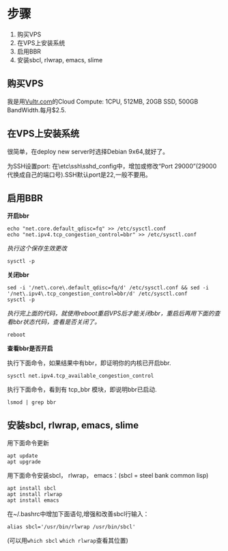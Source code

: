 # 步骤

1. 购买VPS
2. 在VPS上安装系统
3. 启用BBR
4. 安装sbcl, rlwrap, emacs, slime

## 购买VPS

我是用[Vultr.com](https://www.vultr.com/?ref=7177671)的Cloud Compute: 1CPU, 512MB, 20GB SSD, 500GB BandWidth.每月$2.5.

## 在VPS上安装系统

很简单，在deploy new server时选择Debian 9x64,就好了。

为SSH设置port: 在\etc\ssh\sshd_config中，增加或修改“Port 29000”(29000代换成自己的端口号).SSH默认port是22,一般不要用。

## 启用BBR

 **开启bbr**
  ```
  echo "net.core.default_qdisc=fq" >> /etc/sysctl.conf
  echo "net.ipv4.tcp_congestion_control=bbr" >> /etc/sysctl.conf
  ```
  _执行这个保存生效更改_
  
  `sysctl -p`
  
  **关闭bbr**
  ```
  sed -i '/net\.core\.default_qdisc=fq/d' /etc/sysctl.conf && sed -i '/net\.ipv4\.tcp_congestion_control=bbr/d' /etc/sysctl.conf
  sysctl -p
  ```
  _执行完上面的代码，就使用reboot重启VPS后才能关闭bbr，重启后再用下面的查看bbr状态代码，查看是否关闭了。_
  
  `reboot`
  
  **查看bbr是否开启**
  
  执行下面命令，如果结果中有bbr，即证明你的内核已开启bbr.
    
   `sysctl net.ipv4.tcp_available_congestion_control`
    
  执行下面命令，看到有 tcp_bbr 模块，即说明bbr已启动.
    
   `lsmod | grep bbr`

## 安装sbcl, rlwrap, emacs, slime

用下面命令更新

```
apt update
apt upgrade
```

用下面命令安装sbcl， rlwrap， emacs：(sbcl = steel bank common lisp)

```
apt install sbcl
apt install rlwrap
apt install emacs
```
在~/.bashrc中增加下面语句,增强和改善sbcl行输入：

`alias sbcl='/usr/bin/rlwrap /usr/bin/sbcl'`

(可以用`which sbcl` `which rlwrap`查看其位置)






